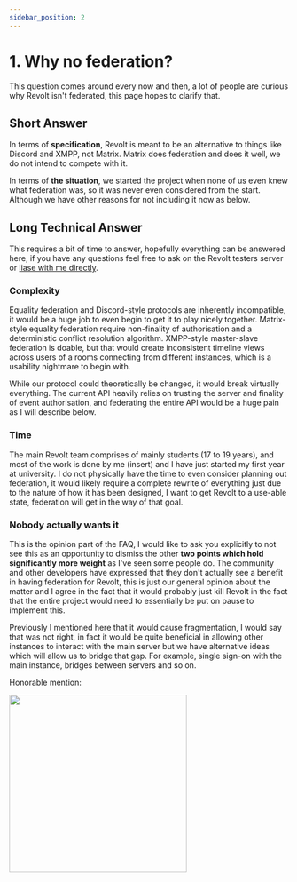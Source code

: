 ```yaml
---
sidebar_position: 2
---
```


# 1. Why no federation?

This question comes around every now and then, a lot of people are curious why Revolt isn't federated, this page hopes to clarify that.

## Short Answer

In terms of **specification**, Revolt is meant to be an alternative to things like Discord and XMPP, not Matrix. Matrix does federation and does it well, we do not intend to compete with it.

In terms of **the situation**, we started the project when none of us even knew what federation was, so it was never even considered from the start. Although we have other reasons for not including it now as below.

## Long Technical Answer

This requires a bit of time to answer, hopefully everything can be answered here, if you have any questions feel free to ask on the Revolt testers server or [liase with me directly](https://insrt.uk).

### Complexity

Equality federation and Discord-style protocols are inherently incompatible, it would be a huge job to even begin to get it to play nicely together. Matrix-style equality federation require non-finality of authorisation and a deterministic conflict resolution algorithm. XMPP-style master-slave federation is doable, but that would create inconsistent timeline views across users of a rooms connecting from different instances, which is a usability nightmare to begin with.

While our protocol could theoretically be changed, it would break virtually everything. The current API heavily relies on trusting the server and finality of event authorisation, and federating the entire API would be a huge pain as I will describe below.

### Time

The main Revolt team comprises of mainly students (17 to 19 years), and most of the work is done by me (insert) and I have just started my first year at university. I do not physically have the time to even consider planning out federation, it would likely require a complete rewrite of everything just due to the nature of how it has been designed, I want to get Revolt to a use-able state, federation will get in the way of that goal.

### Nobody actually wants it

This is the opinion part of the FAQ, I would like to ask you explicitly to not see this as an opportunity to dismiss the other **two points which hold significantly more weight** as I've seen some people do. The community and other developers have expressed that they don't actually see a benefit in having federation for Revolt, this is just our general opinion about the matter and I agree in the fact that it would probably just kill Revolt in the fact that the entire project would need to essentially be put on pause to implement this.

Previously I mentioned here that it would cause fragmentation, I would say that was not right, in fact it would be quite beneficial in allowing other instances to interact with the main server but we have alternative ideas which will allow us to bridge that gap. For example, single sign-on with the main instance, bridges between servers and so on.

Honorable mention:

<img src="https://autumn.revolt.chat/attachments/7mYMu8Rj0xvO0-xBwKFNgKW1a7NP82SIGq2GDI55m6/image.png" width="320" />
